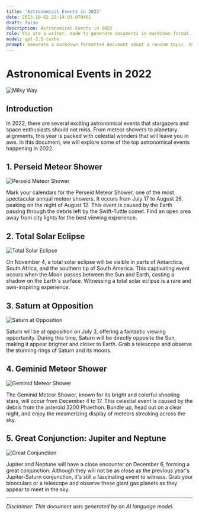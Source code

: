 ```yaml
---
title: 'Astronomical Events in 2022'
date: 2023-10-02 22:14:03.070461
draft: false
description: Astronomical Events in 2022
role: You are a writer, made to generate documents in markdown format. It is very important that all of the documents you generate are in valid markdown format.
model: gpt-3.5-turbo
prompt: Generate a markdown formatted document about a random topic. At the bottom, include a disclaimer explaining that the document was generated by you. The first line of the document should be the title. Make sure that the entire document is in proper markdown format, using a mix of various tags to make the document visually appealing.
---
```


# Astronomical Events in 2022

![Milky Way](milky-way.jpg)

## Introduction

In 2022, there are several exciting astronomical events that stargazers and space enthusiasts should not miss. From meteor showers to planetary alignments, this year is packed with celestial wonders that will leave you in awe. In this document, we will explore some of the top astronomical events happening in 2022.

## 1. Perseid Meteor Shower

![Perseid Meteor Shower](perseid-meteor-shower.jpg)

Mark your calendars for the Perseid Meteor Shower, one of the most spectacular annual meteor showers. It occurs from July 17 to August 26, peaking on the night of August 12. This event is caused by the Earth passing through the debris left by the Swift-Tuttle comet. Find an open area away from city lights for the best viewing experience.

## 2. Total Solar Eclipse

![Total Solar Eclipse](total-solar-eclipse.jpg)

On November 4, a total solar eclipse will be visible in parts of Antarctica, South Africa, and the southern tip of South America. This captivating event occurs when the Moon passes between the Sun and Earth, casting a shadow on the Earth's surface. Witnessing a total solar eclipse is a rare and awe-inspiring experience.

## 3. Saturn at Opposition

![Saturn at Opposition](saturn.jpg)

Saturn will be at opposition on July 3, offering a fantastic viewing opportunity. During this time, Saturn will be directly opposite the Sun, making it appear brighter and closer to Earth. Grab a telescope and observe the stunning rings of Saturn and its moons.

## 4. Geminid Meteor Shower

![Geminid Meteor Shower](geminid-meteor-shower.jpg)

The Geminid Meteor Shower, known for its bright and colorful shooting stars, will occur from December 4 to 17. This celestial event is caused by the debris from the asteroid 3200 Phaethon. Bundle up, head out on a clear night, and enjoy the mesmerizing display of meteors streaking across the sky.

## 5. Great Conjunction: Jupiter and Neptune

![Great Conjunction](great-conjunction.jpg)

Jupiter and Neptune will have a close encounter on December 6, forming a great conjunction. Although they will not be as close as the previous year's Jupiter-Saturn conjunction, it's still a fascinating event to witness. Grab your binoculars or a telescope and observe these giant gas planets as they appear to meet in the sky.

---

*Disclaimer: This document was generated by an AI language model.*